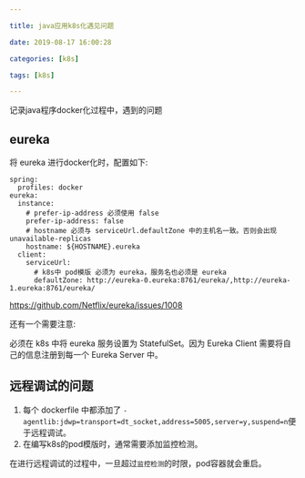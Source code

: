 ```yaml
---

title: java应用k8s化遇见问题

date: 2019-08-17 16:00:28

categories: [k8s]

tags: [k8s]

---
```


记录java程序docker化过程中，遇到的问题

<!--more-->

## eureka

将 eureka 进行docker化时，配置如下:

```
spring:
  profiles: docker
eureka:
  instance:
    # prefer-ip-address 必须使用 false
    prefer-ip-address: false
    # hostname 必须与 serviceUrl.defaultZone 中的主机名一致。否则会出现 unavailable-replicas
    hostname: ${HOSTNAME}.eureka
  client:
    serviceUrl:
      # k8s中 pod模版 必须为 eureka，服务名也必须是 eureka
      defaultZone: http://eureka-0.eureka:8761/eureka/,http://eureka-1.eureka:8761/eureka/
```

https://github.com/Netflix/eureka/issues/1008

还有一个需要注意:

必须在 k8s 中将 eureka 服务设置为 StatefulSet。因为 Eureka Client 需要将自己的信息注册到每一个 Eureka Server 中。

## 远程调试的问题

1. 每个 dockerfile 中都添加了 `-agentlib:jdwp=transport=dt_socket,address=5005,server=y,suspend=n`便于远程调试。
2. 在编写k8s的pod模版时，通常需要添加监控检测。

在进行远程调试的过程中，一旦超过`监控检测`的时限，pod容器就会重启。


